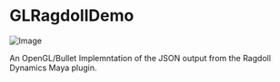 # GLRagdollDemo

![Image](https://www.principiaprogrammatica.com/dump/ragdoll.jpg)

An OpenGL/Bullet Implemntation of the JSON output from the Ragdoll Dynamics Maya plugin.
